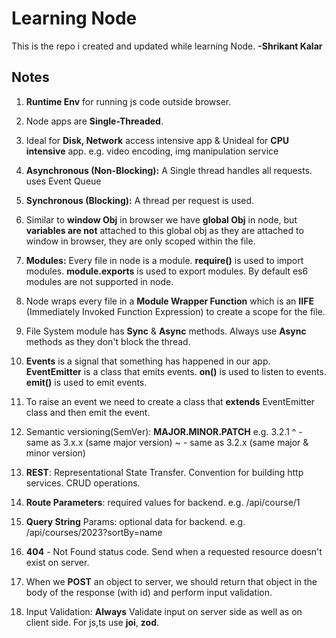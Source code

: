 # **Learning Node**

This is the repo i created and updated while learning Node. **-Shrikant Kalar**

## Notes

1. **Runtime Env** for running js code outside browser.

2. Node apps are **Single-Threaded**.

3. Ideal for **Disk, Network** access intensive app & Unideal for **CPU intensive** app. e.g. video encoding, img manipulation service

4. **Asynchronous (Non-Blocking):** A Single thread handles all requests. uses Event Queue

5. **Synchronous (Blocking):** A thread per request is used.

6. Similar to **window Obj** in browser we have **global Obj** in node, but **variables are not** attached to this global obj as they are attached to window in browser, they are only scoped within the file.

7. **Modules:** Every file in node is a module. **require()** is used to import modules. **module.exports** is used to export modules. By default es6 modules are not supported in node.

8. Node wraps every file in a **Module Wrapper Function** which is an **IIFE** (Immediately Invoked Function Expression) to create a scope for the file.

9. File System module has **Sync** & **Async** methods. Always use **Async** methods as they don't block the thread.

10. **Events** is a signal that something has happened in our app. **EventEmitter** is a class that emits events. **on()** is used to listen to events. **emit()** is used to emit events.

11. To raise an event we need to create a class that **extends** EventEmitter class and then emit the event.

12. Semantic versioning(SemVer): **MAJOR.MINOR.PATCH** e.g. 3.2.1
    ^ - same as 3.x.x (same major version)
    ~ - same as 3.2.x (same major & minor version)

13. **REST**: Representational State Transfer. Convention for building http services. CRUD operations.

14. **Route Parameters**: required values for backend. e.g. /api/course/1

15. **Query String** Params: optional data for backend. e.g. /api/courses/2023?sortBy=name

16. **404** - Not Found status code. Send when a requested resource doesn't exist on server.

17. When we **POST** an object to server, we should return that object in the body of the response (with id) and perform input validation.

18. Input Validation: **Always** Validate input on server side as well as on client side. For js,ts use **joi**, **zod**.
